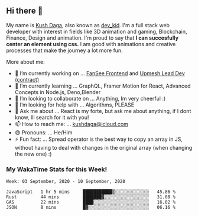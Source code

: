 ## Hi there 👋
My name is [Kush Daga](https://kushdaga.webflow.io), also known as [dev_kid](https://instagram.com/dev_kid). I'm a full stack web developer with interest in fields like 3D animation and gaming, Blockchain, Finance, Design and animation. I'm proud to say that **I can succesfully center an element using css.** I am good with animations and creative processes that make the journey a lot more fun.

More about me:

- 🔭 I’m currently working on ... [FanSee Frontend](https://fansee.in) and [Upmesh Lead Dev (contract)](https://upmesh.io)
- 🌱 I’m currently learning ... GraphQL, Framer Motion for React, Advanced Concepts in Node.js, Deno,Blender
- 👯 I’m looking to collaborate on ... Anything, Im very cheerful :)
- 🤔 I’m looking for help with ... Algorithms, PLEASE
- 💬 Ask me about ... React is my forte, but ask me about anything, if I dont know, Ill search for it with you! 
- 📫 How to reach me: ... kushdaga@icloud.com
- 😄 Pronouns: ... He/Him
- ⚡ Fun fact: ... Spread operator is the best way to copy an array in JS, without having to deal with changes in the original array (when changing the new one) :)

### My WakaTime Stats for this Week!
<!--START_SECTION:waka-->
```text
Week: 03 September, 2020 - 10 September, 2020

JavaScript   1 hr 5 mins     ███████████▒░░░░░░░░░░░░░   45.86 % 
Rust         44 mins         ███████▓░░░░░░░░░░░░░░░░░   31.08 % 
GAS          22 mins         ████░░░░░░░░░░░░░░░░░░░░░   16.02 % 
JSON         8 mins          █▓░░░░░░░░░░░░░░░░░░░░░░░   06.16 % 
```
<!--END_SECTION:waka-->
